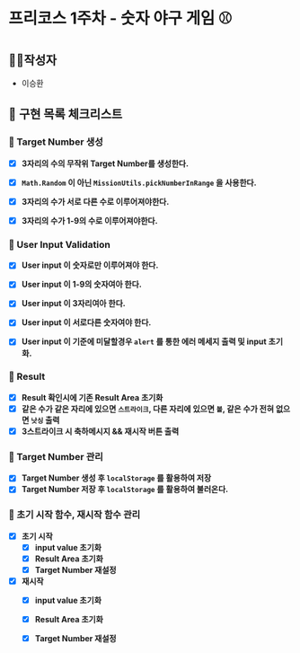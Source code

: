 # 프리코스 1주차 - 숫자 야구 게임 ⚾

## 🧍‍♂️작성자


* 이승환

## 📄 구현 목록 체크리스트


### 🚨 Target Number 생성
- [x] **3자리의 수의 무작위 Target Number를 생성한다.**
- [x] **`Math.Random` 이 아닌 `MissionUtils.pickNumberInRange` 을 사용한다.** 
- [x] **3자리의 수가 서로 다른 수로 이루어져야한다.**
- [x] **3자리의 수가 1-9의 수로 이루어져야한다.**


### 🚨 User Input Validation

- [x] **User input 이 숫자로만 이루어져야 한다.**
- [x] **User input 이 1-9의 숫자여아 한다.**
- [x] **User input 이 3자리여아 한다.**
- [x] **User input 이 서로다른 숫자여야 한다.**
- [x] **User input 이 기준에 미달할경우 `alert` 를 통한 에러 메세지 출력 및 input 초기화.**


### 🚨 Result 

- [x] **Result 확인시에 기존 Result Area 초기화**
- [x] **같은 수가 같은 자리에 있으면 `스트라이크`, 다른 자리에 있으면 `볼`, 같은 수가 전혀 없으면 `낫싱` 출력**
- [x] **3스트라이크 시 축하메시지 && 재시작 버튼 출력**

### 🚨 Target Number 관리

- [x] **Target Number 생성 후 `localStorage` 를 활용하여 저장**
- [x] **Target Number 저장 후 `localStorage` 를 활용하여 불러온다.**

### 🚨 초기 시작 함수, 재시작 함수 관리

- [x] **초기 시작**
    - [x] **input value 초기화**
    - [x] **Result Area 초기화**
    - [x] **Target Number 재설정**
- [x] **재시작**
    - [x] **input value 초기화**
    - [x] **Result Area 초기화**
    - [x] **Target Number 재설정**




